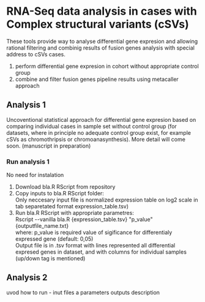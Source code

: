 # RNA-Seq data analysis in cases with Complex structural variants (cSVs)
These tools provide way to analyse differential gene expresion and allowing rational filtering and combinig results of fusion genes analysis with special address to cSVs cases.

  1) perform differential gene expresion in cohort without appropriate control group
  2) combine and filter fusion genes pipeline results using metacaller approach
  
## Analysis 1
Uncoventional statistical approach for differential gene expresion based on comparing individual cases in sample set without control group (for datasets, where in principle no adequate control group exist, for example cSVs as chromothripsis or chromoanasynthesis). More detail will come soon. (manuscript in preparation)

### Run analysis 1
No need for instalation
  1) Download bla.R RScript from repository 
  2) Copy inputs to bla.R RScript folder:
     <br /> Only neccesary input file is normalized expression table on log2 scale in tab separetated format          expression_table.tsv)
  3) Run bla.R RScript with appropriate parametres:
     <br /> Rscript --vanilla bla.R {expression_table.tsv} "p_value" {outputfile_name.txt}
     <br />   where: p_value is required value of sigificance for differentialy expressed gene (default: 0,05)         
Output file is in .tsv format with lines represented all differential expresed genes in dataset, and with columns for individual samples (up/down tag is mentioned)
 
## Analysis 2
uvod
how to run - inut files a parameters
outputs description
